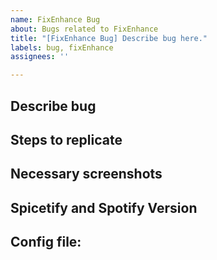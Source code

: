 ```yaml
---
name: FixEnhance Bug
about: Bugs related to FixEnhance
title: "[FixEnhance Bug] Describe bug here."
labels: bug, fixEnhance
assignees: ''

---
```


## Describe bug

## Steps to replicate

## Necessary screenshots

## Spicetify and Spotify Version


## Config file:

